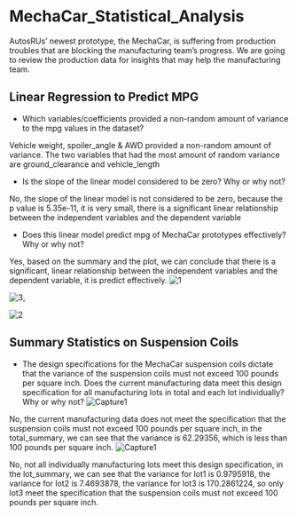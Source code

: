 # MechaCar_Statistical_Analysis
AutosRUs’ newest prototype, the MechaCar, is suffering from production troubles that are blocking the manufacturing team’s progress. We are going to review the production data for insights that may help the manufacturing team.

## Linear Regression to Predict MPG
- Which variables/coefficients provided a non-random amount of variance to the mpg values in the dataset?

Vehicle weight, spoiler_angle & AWD provided a non-random amount of variance. The two variables that had the most amount of random variance are ground_clearance and vehicle_length

- Is the slope of the linear model considered to be zero? Why or why not?

No, the slope of the linear model is not considered to be zero, because the p value is 5.35e-11, it is very small, there is a significant linear relationship between the independent variables and the dependent variable 

- Does this linear model predict mpg of MechaCar prototypes effectively? Why or why not?

Yes, based on the summary and the plot, we can conclude that there is a significant, linear relationship between the independent variables and the dependent variable, it is predict effectively. 
![1](https://user-images.githubusercontent.com/38533045/136679215-18ff4a17-9b35-49a5-87b3-64bea3c00839.png)

![3](https://user-images.githubusercontent.com/38533045/136679249-f5ba4c59-c4c4-488f-bb00-ff7432dc3f15.png), 

![2](https://user-images.githubusercontent.com/38533045/136679257-adf973f9-19c8-4604-9d2d-82a7e272d22a.png)

## Summary Statistics on Suspension Coils
- The design specifications for the MechaCar suspension coils dictate that the variance of the suspension coils must not exceed 100 pounds per square inch. Does the current manufacturing data meet this design specification for all manufacturing lots in total and each lot individually? Why or why not?
![Capture1](https://user-images.githubusercontent.com/38533045/137307289-8004a23b-ae64-4e29-9cf3-155a568f4c4f.JPG)

No, the current manufacturing data does not meet the specification that the suspension coils must not exceed 100 pounds per square inch, in the total_summary, we can see that the variance is 62.29356, which is less than 100 pounds per square inch. 
![Capture1](https://user-images.githubusercontent.com/38533045/137307289-8004a23b-ae64-4e29-9cf3-155a568f4c4f.JPG)


No, not all individually manufacturing lots meet this design specification, in the lot_summary, we can see that the variance for lot1 is 0.9795918, the variance for lot2 is 7.4693878, the variance for lot3 is 170.2861224, so only lot3 meet the specification that the suspension coils must not exceed 100 pounds per square inch.
